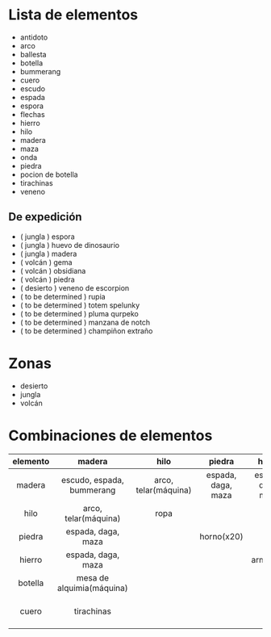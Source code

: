 # Lista de elementos
- antidoto
- arco
- ballesta
- botella
- bummerang
- cuero
- escudo
- espada
- espora
- flechas
- hierro
- hilo
- madera
- maza
- onda
- piedra
- pocion de botella
- tirachinas
- veneno

## De expedición
- ( jungla ) espora
- ( jungla ) huevo de dinosaurio
- ( jungla ) madera
- ( volcán ) gema
- ( volcán ) obsidiana
- ( volcán ) piedra
- ( desierto ) veneno de escorpion
- ( to be determined ) rupia
- ( to be determined ) totem spelunky
- ( to be determined ) pluma qurpeko
- ( to be determined ) manzana de notch
- ( to be determined ) champiñon extraño

# Zonas
- desierto
- jungla
- volcán

# Combinaciones de elementos
| elemento |          madera           |         hilo         |       piedra       |       hierro       |          botella          |           cuero           |
|:--------:|:-------------------------:|:--------------------:|:------------------:|:------------------:|:-------------------------:|:-------------------------:|
|  madera  | escudo, espada, bummerang | arco, telar(máquina) | espada, daga, maza | espada, daga, maza | mesa de alquimia(máquina) |        tirachinas         |
|   hilo   |   arco, telar(máquina)    |         ropa         |                    |                    |                           |                           |
|  piedra  |    espada, daga, maza     |                      |     horno(x20)     |                    |                           |           onda            |
|  hierro  |    espada, daga, maza     |                      |                    |      armadura      |                           |         armadura          |
| botella  | mesa de alquimia(máquina) |                      |                    |                    |     pocion de botella     |                           |
|  cuero   |        tirachinas         |                      |                    |                    |                           | carcaj, armadura, mochila |
